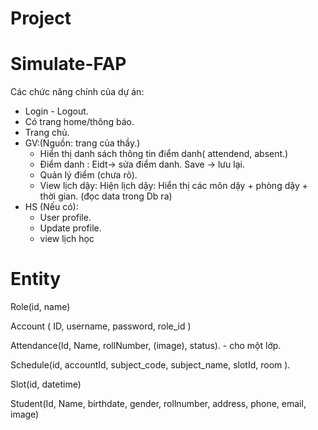 # Project
# Simulate-FAP
Các chức năng chính của dự án: 
+ Login - Logout.
+ Có trang home/thông báo.
+ Trang chủ.
+ GV:(Nguồn: trang của thầy.)
  + Hiển thị danh sách thông tin điểm danh( attendend, absent.)
  + Điểm danh : Eidt-> sửa điểm danh. Save -> lưu lại.
  + Quản lý điểm (chưa rõ).  
  + View lịch dậy: Hiện lịch dậy: Hiển thị các môn dậy + phòng dậy + thời gian. (đọc data trong Db ra)
+ HS (Nếu có):
  + User profile.
  + Update profile.
  + view lịch học
  
 # Entity
Role(id, name)

Account ( ID, username, password, role_id )

Attendance(Id, Name, rollNumber, (image), status). - cho một lớp.

Schedule(id, accountId, subject_code, subject_name, slotId, room ). 

Slot(id, datetime)

Student(Id, Name, birthdate, gender, rollnumber, address, phone, email, image)
